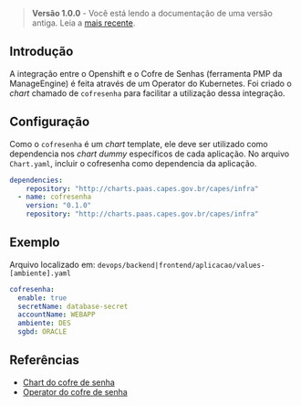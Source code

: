 > **Versão 1.0.0** - Você está lendo a documentação de uma versão antiga. Leia a [mais recente](cofre-senha.md).

## Introdução

A integração entre o Openshift e o Cofre de Senhas (ferramenta PMP da ManageEngine) é feita através de um Operator do Kubernetes.
Foi criado o *chart* chamado de `cofresenha` para facilitar a utilização dessa integração.


## Configuração
Como o `cofresenha` é um *chart* template, ele deve ser utilizado como dependencia nos *chart dummy* específicos de cada aplicação. No arquivo `Chart.yaml`, incluir o cofresenha como dependencia da aplicação.
```yaml
dependencies:
    repository: "http://charts.paas.capes.gov.br/capes/infra"
  - name: cofresenha
    version: "0.1.0"
    repository: "http://charts.paas.capes.gov.br/capes/infra"

```

## Exemplo

Arquivo localizado em: `devops/backend|frontend/aplicacao/values-[ambiente].yaml`

```yaml
cofresenha:
  enable: true
  secretName: database-secret
  accountName: WEBAPP
  ambiente: DES
  sgbd: ORACLE
```


## Referências
- [Chart do cofre de senha](https://xpto.com/cgs/DEVOPS/helm/chart-cofresenha)
- [Operator do cofre de senha](https://xpto.com/cgs/DEVOPS/helm/chart-cofresenha-operator)
